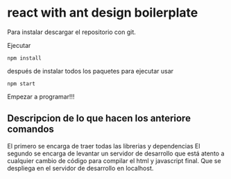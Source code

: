 # react with ant design boilerplate


Para instalar descargar el repositorio con git.

Ejecutar
```
npm install
```

después de instalar todos los paquetes para ejecutar usar

```
npm start
```

Empezar a programar!!!


## Descripcion de lo que hacen los anteriore comandos
El primero se encarga de traer todas las librerias y dependencias
El segundo se encarga de levantar un servidor de desarrollo que está atento a cualquier cambio de código para compilar el html y javascript final. Que se despliega en el servidor de desarrollo en localhost.


 